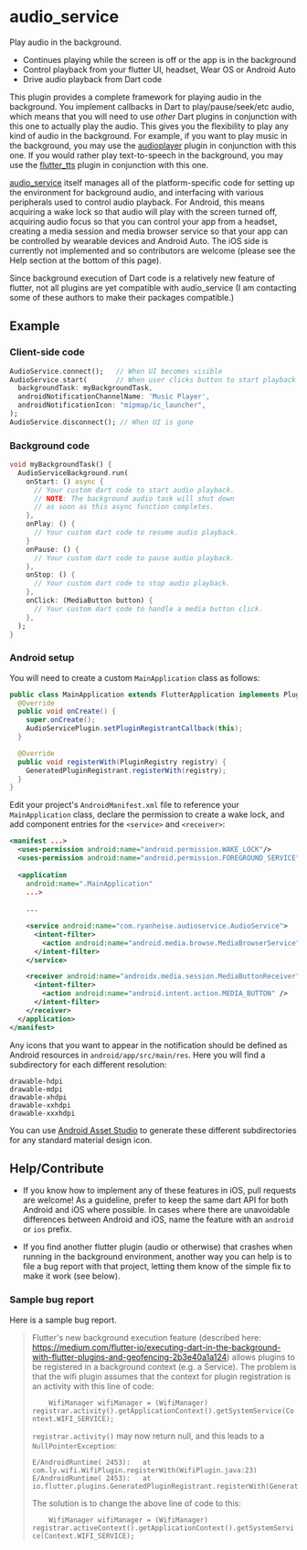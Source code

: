 # audio_service

Play audio in the background.

* Continues playing while the screen is off or the app is in the background
* Control playback from your flutter UI, headset, Wear OS or Android Auto
* Drive audio playback from Dart code

This plugin provides a complete framework for playing audio in the background. You implement callbacks in Dart to play/pause/seek/etc audio, which means that you will need to use *other* Dart plugins in conjunction with this one to actually play the audio. This gives you the flexibility to play any kind of audio in the background. For example, if you want to play music in the background, you may use the [audioplayer](https://pub.dartlang.org/packages/audioplayer) plugin in conjunction with this one. If you would rather play text-to-speech in the background, you may use the [flutter_tts](https://pub.dartlang.org/packages/flutter_tts) plugin in conjunction with this one.

[audio_service](https://pub.dartlang.org/packages/audio_service) itself manages all of the platform-specific code for setting up the environment for background audio, and interfacing with various peripherals used to control audio playback. For Android, this means acquiring a wake lock so that audio will play with the screen turned off, acquiring audio focus so that you can control your app from a headset, creating a media session and media browser service so that your app can be controlled by wearable devices and Android Auto. The iOS side is currently not implemented and so contributors are welcome (please see the Help section at the bottom of this page).

Since background execution of Dart code is a relatively new feature of flutter, not all plugins are yet compatible with audio_service (I am contacting some of these authors to make their packages compatible.)

## Example

### Client-side code

```dart
AudioService.connect();   // When UI becomes visible
AudioService.start(       // When user clicks button to start playback
  backgroundTask: myBackgroundTask,
  androidNotificationChannelName: 'Music Player',
  androidNotificationIcon: "mipmap/ic_launcher",
);
AudioService.disconnect(); // When UI is gone
```

### Background code

```dart
void myBackgroundTask() {
  AudioServiceBackground.run(
    onStart: () async {
      // Your custom dart code to start audio playback.
      // NOTE: The background audio task will shut down
      // as soon as this async function completes.
    },
    onPlay: () {
      // Your custom dart code to resume audio playback.
    }
    onPause: () {
      // Your custom dart code to pause audio playback.
    },
    onStop: () {
      // Your custom dart code to stop audio playback.
    },
    onClick: (MediaButton button) {
      // Your custom dart code to handle a media button click.
    },
  );
}
```

### Android setup

You will need to create a custom `MainApplication` class as follows:

```java
public class MainApplication extends FlutterApplication implements PluginRegistry.PluginRegistrantCallback {
  @Override
  public void onCreate() {
    super.onCreate();
    AudioServicePlugin.setPluginRegistrantCallback(this);
  }

  @Override
  public void registerWith(PluginRegistry registry) {
    GeneratedPluginRegistrant.registerWith(registry);
  }
}
```

Edit your project's `AndroidManifest.xml` file to reference your `MainApplication` class, declare the permission to create a wake lock, and add component entries for the `<service>` and `<receiver>`:

```xml
<manifest ...>
  <uses-permission android:name="android.permission.WAKE_LOCK"/>
  <uses-permission android:name="android.permission.FOREGROUND_SERVICE"/>
  
  <application
    android:name=".MainApplication"
    ...>
    
    ...
    
    <service android:name="com.ryanheise.audioservice.AudioService">
      <intent-filter>
        <action android:name="android.media.browse.MediaBrowserService" />
      </intent-filter>
    </service>

    <receiver android:name="androidx.media.session.MediaButtonReceiver" >
      <intent-filter>
        <action android:name="android.intent.action.MEDIA_BUTTON" />
      </intent-filter>
    </receiver> 
  </application>
</manifest>
```

Any icons that you want to appear in the notification should be defined as Android resources in `android/app/src/main/res`. Here you will find a subdirectory for each different resolution:

```
drawable-hdpi
drawable-mdpi
drawable-xhdpi
drawable-xxhdpi
drawable-xxxhdpi
```

You can use [Android Asset Studio](https://romannurik.github.io/AndroidAssetStudio/) to generate these different subdirectories for any standard material design icon.

## Help/Contribute

* If you know how to implement any of these features in iOS, pull requests are welcome! As a guideline, prefer to keep the same dart API for both Android and iOS where possible. In cases where there are unavoidable differences between Android and iOS, name the feature with an `android` or `ios` prefix. 

* If you find another flutter plugin (audio or otherwise) that crashes when running in the background environment, another way you can help is to file a bug report with that project, letting them know of the simple fix to make it work (see below).

### Sample bug report

Here is a sample bug report.

> Flutter's new background execution feature (described here: https://medium.com/flutter-io/executing-dart-in-the-background-with-flutter-plugins-and-geofencing-2b3e40a1a124) allows plugins to be registered in a background context (e.g. a Service). The problem is that the wifi plugin assumes that the context for plugin registration is an activity with this line of code:
> 
> `    WifiManager wifiManager = (WifiManager) registrar.activity().getApplicationContext().getSystemService(Context.WIFI_SERVICE);`
> 
> `registrar.activity()` may now return null, and this leads to a `NullPointerException`:
> 
> ```
> E/AndroidRuntime( 2453):   at com.ly.wifi.WifiPlugin.registerWith(WifiPlugin.java:23)
> E/AndroidRuntime( 2453):   at io.flutter.plugins.GeneratedPluginRegistrant.registerWith(GeneratedPluginRegistrant.java:30)
> ```
> 
> The solution is to change the above line of code to this:
> 
> `    WifiManager wifiManager = (WifiManager) registrar.activeContext().getApplicationContext().getSystemService(Context.WIFI_SERVICE);`
